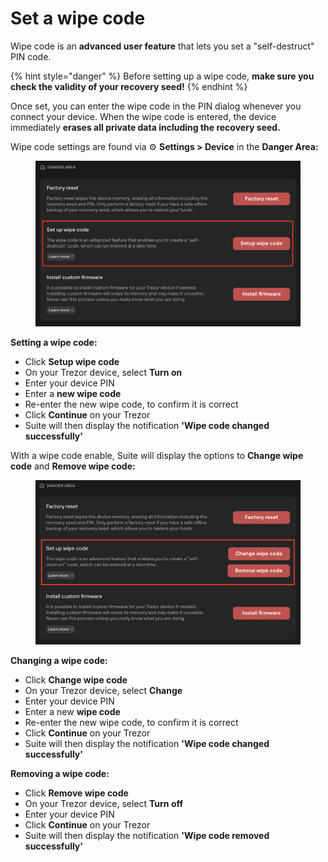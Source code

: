 # Set a wipe code

Wipe code is an **advanced user feature** that lets you set a "self-destruct" PIN code.

{% hint style="danger" %}
Before setting up a wipe code, **make sure you check the validity of your recovery seed!**
{% endhint %}

Once set, you can enter the wipe code in the PIN dialog whenever you connect your device. When the wipe code is entered, the device immediately **erases all private data including the recovery seed.**

Wipe code settings are found via ⚙️ **Settings > Device** in the **Danger Area:**

<figure><img src="../../.gitbook/assets/Wipe_Code_setup-HL.png" alt=""><figcaption></figcaption></figure>

**Setting a wipe code:**

* Click **Setup wipe code**
* On your Trezor device, select **Turn on**
* Enter your device PIN
* Enter a **new wipe code**
* Re-enter the new wipe code, to confirm it is correct
* Click **Continue** on your Trezor
* Suite will then display the notification **'Wipe code changed successfully'**

With a wipe code enable, Suite will display the options to **Change wipe code** and **Remove wipe code:**

<figure><img src="../../.gitbook/assets/Wipe_Code_enabled-HL.png" alt=""><figcaption></figcaption></figure>

**Changing a wipe code:**

* Click **Change wipe code**
* On your Trezor device, select **Change**
* Enter your device PIN
* Enter a new **wipe code**
* Re-enter the new wipe code, to confirm it is correct
* Click **Continue** on your Trezor
* Suite will then display the notification **'Wipe code changed successfully'**

**Removing a wipe code:**

* Click **Remove wipe code**
* On your Trezor device, select **Turn off**
* Enter your device PIN
* Click **Continue** on your Trezor
* Suite will then display the notification **'Wipe code removed successfully'**
